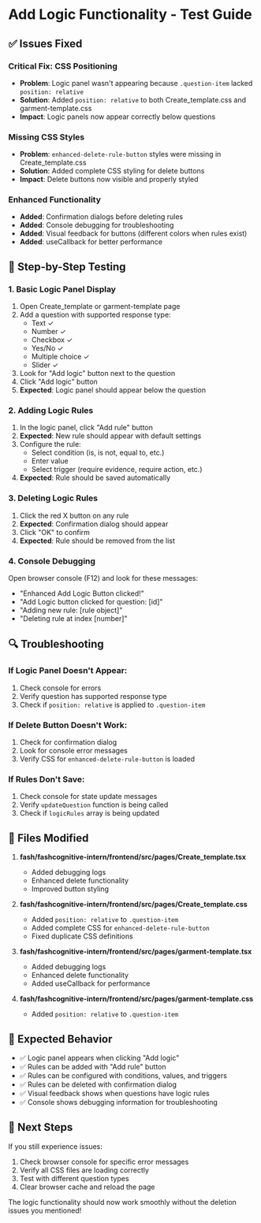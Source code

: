 # Add Logic Functionality - Test Guide

## ✅ Issues Fixed

### Critical Fix: CSS Positioning
- **Problem**: Logic panel wasn't appearing because `.question-item` lacked `position: relative`
- **Solution**: Added `position: relative` to both Create_template.css and garment-template.css
- **Impact**: Logic panels now appear correctly below questions

### Missing CSS Styles
- **Problem**: `enhanced-delete-rule-button` styles were missing in Create_template.css
- **Solution**: Added complete CSS styling for delete buttons
- **Impact**: Delete buttons now visible and properly styled

### Enhanced Functionality
- **Added**: Confirmation dialogs before deleting rules
- **Added**: Console debugging for troubleshooting
- **Added**: Visual feedback for buttons (different colors when rules exist)
- **Added**: useCallback for better performance

## 🧪 Step-by-Step Testing

### 1. Basic Logic Panel Display
1. Open Create_template or garment-template page
2. Add a question with supported response type:
   - Text ✓
   - Number ✓
   - Checkbox ✓
   - Yes/No ✓
   - Multiple choice ✓
   - Slider ✓
3. Look for "Add logic" button next to the question
4. Click "Add logic" button
5. **Expected**: Logic panel should appear below the question

### 2. Adding Logic Rules
1. In the logic panel, click "Add rule" button
2. **Expected**: New rule should appear with default settings
3. Configure the rule:
   - Select condition (is, is not, equal to, etc.)
   - Enter value
   - Select trigger (require evidence, require action, etc.)
4. **Expected**: Rule should be saved automatically

### 3. Deleting Logic Rules
1. Click the red X button on any rule
2. **Expected**: Confirmation dialog should appear
3. Click "OK" to confirm
4. **Expected**: Rule should be removed from the list

### 4. Console Debugging
Open browser console (F12) and look for these messages:
- "Enhanced Add Logic Button clicked!"
- "Add Logic button clicked for question: [id]"
- "Adding new rule: [rule object]"
- "Deleting rule at index [number]"

## 🔍 Troubleshooting

### If Logic Panel Doesn't Appear:
1. Check console for errors
2. Verify question has supported response type
3. Check if `position: relative` is applied to `.question-item`

### If Delete Button Doesn't Work:
1. Check for confirmation dialog
2. Look for console error messages
3. Verify CSS for `enhanced-delete-rule-button` is loaded

### If Rules Don't Save:
1. Check console for state update messages
2. Verify `updateQuestion` function is being called
3. Check if `logicRules` array is being updated

## 📝 Files Modified

1. **fash/fashcognitive-intern/frontend/src/pages/Create_template.tsx**
   - Added debugging logs
   - Enhanced delete functionality
   - Improved button styling

2. **fash/fashcognitive-intern/frontend/src/pages/Create_template.css**
   - Added `position: relative` to `.question-item`
   - Added complete CSS for `enhanced-delete-rule-button`
   - Fixed duplicate CSS definitions

3. **fash/fashcognitive-intern/frontend/src/pages/garment-template.tsx**
   - Added debugging logs
   - Enhanced delete functionality
   - Added useCallback for performance

4. **fash/fashcognitive-intern/frontend/src/pages/garment-template.css**
   - Added `position: relative` to `.question-item`

## 🎯 Expected Behavior

- ✅ Logic panel appears when clicking "Add logic"
- ✅ Rules can be added with "Add rule" button
- ✅ Rules can be configured with conditions, values, and triggers
- ✅ Rules can be deleted with confirmation dialog
- ✅ Visual feedback shows when questions have logic rules
- ✅ Console shows debugging information for troubleshooting

## 🚀 Next Steps

If you still experience issues:
1. Check browser console for specific error messages
2. Verify all CSS files are loading correctly
3. Test with different question types
4. Clear browser cache and reload the page

The logic functionality should now work smoothly without the deletion issues you mentioned!
